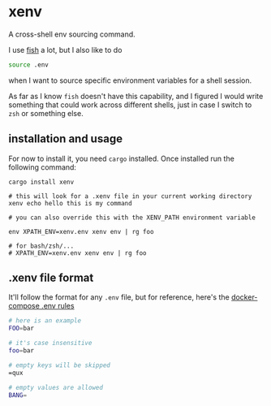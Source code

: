 # xenv

A cross-shell env sourcing command.

I use [fish](https://fishshell.com) a lot, but I also like to do

```bash
source .env
```

when I want to source specific environment variables for a shell session.

As far as I know `fish` doesn't have this capability, and I figured I would write something that could work across different shells, just in case I switch to `zsh` or something else.

## installation and usage

For now to install it, you need `cargo` installed. Once installed run the following command:

```fish
cargo install xenv
```

```fish
# this will look for a .xenv file in your current working directory
xenv echo hello this is my command

# you can also override this with the XENV_PATH environment variable

env XPATH_ENV=xenv.env xenv env | rg foo

# for bash/zsh/...
# XPATH_ENV=xenv.env xenv env | rg foo
```

## .xenv file format

It'll follow the format for any `.env` file, but for reference, here's the [docker-compose .env rules](https://docs.docker.com/compose/env-file/#syntax-rules)

```bash
# here is an example
FOO=bar

# it's case insensitive
foo=bar

# empty keys will be skipped
=qux

# empty values are allowed
BANG=
```

